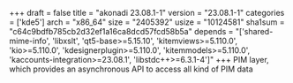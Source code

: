+++
draft = false
title = "akonadi 23.08.1-1"
version = "23.08.1-1"
categories = ['kde5']
arch = "x86_64"
size = "2405392"
usize = "10124581"
sha1sum = "c64c9bdfb785cb2d32ef1a16ca8dcd57fcd58b5a"
depends = "['shared-mime-info', 'libxslt', 'qt5-base>=5.15.10', 'kitemviews>=5.110.0', 'kio>=5.110.0', 'kdesignerplugin>=5.110.0', 'kitemmodels>=5.110.0', 'kaccounts-integration>=23.08.1', 'libstdc++>=6.3.1-4']"
+++
PIM layer, which provides an asynchronous API to access all kind of PIM data